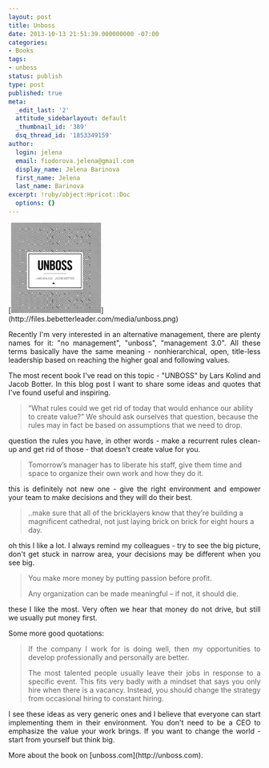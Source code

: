 ```yaml
---
layout: post
title: Unboss
date: 2013-10-13 21:51:39.000000000 -07:00
categories:
- Books
tags:
- unboss
status: publish
type: post
published: true
meta:
  _edit_last: '2'
  attitude_sidebarlayout: default
  _thumbnail_id: '389'
  dsq_thread_id: '1853349159'
author:
  login: jelena
  email: fiodorova.jelena@gmail.com
  display_name: Jelena Barinova
  first_name: Jelena
  last_name: Barinova
excerpt: !ruby/object:Hpricot::Doc
  options: {}
---
```

<p style="text-align: justify;">[<img class=" wp-image-380 alignleft" 
alt="unboss" src="assets/unboss.png" width="180" height="180" 
/>](http://files.bebetterleader.com/media/unboss.png)</p> 
<p style="text-align: justify;">Recently I'm very interested in an alternative 
management, there are plenty names for it: "no management", "unboss", 
"management 3.0". All these terms basically have the same meaning - 
nonhierarchical, open, title-less leadership based on reaching the higher goal 
and following values.</p> 
<p style="text-align: justify;">The most recent book I've read on this topic - 
"UNBOSS" by Lars Kolind and Jacob Botter. In this blog post I want to share 
some ideas and quotes that I've found useful and inspiring.</p> 
<blockquote><p>“What rules could we get rid of today that would enhance our 
ability to create value?” We should ask ourselves that question, because the 
rules may in fact be based on assumptions that we need to 
drop.</p></blockquote> 
<p style="text-align: justify;">question the rules you have, in other words - 
make a recurrent rules clean-up and get rid of those - that doesn't create 
value for you.</p> 
<blockquote><p>Tomorrow’s manager has to liberate his staff, give them time 
and space to organize their own work and how they do it.</p></blockquote> 
<p style="text-align: justify;">this is definitely not new one - give the 
right environment and empower your team to make decisions and they will do 
their best.</p> 
<blockquote><p>..make sure that all of the bricklayers know that they’re 
building a magnificent cathedral, not just laying brick on brick for eight 
hours a day.</p></blockquote> 
<p style="text-align: justify;">oh this I like a lot. I always remind my 
colleagues - try to see the big picture, don't get stuck in narrow area, your 
decisions may be different when you see big.</p> 
<blockquote> 
<p style="text-align: justify;">You make more money by putting passion before 
profit.</p> 
<p style="text-align: justify;">Any organization can be made meaningful – if 
not, it should die.</p> 
</blockquote> 
<p style="text-align: justify;">these I like the most. Very often we hear that 
money do not drive, but still we usually put money first.</p> 
<p style="text-align: justify;">Some more good quotations:</p> 
<blockquote> 
<p style="text-align: justify;">If the company I work for is doing well, then 
my opportunities to develop professionally and personally are better.</p> 
<p style="text-align: justify;">The most talented people usually leave their 
jobs in response to a specific event. This fits very badly with a mindset that 
says you only hire when there is a vacancy. Instead, you should change the 
strategy from occasional hiring to constant hiring.</p> 
</blockquote> 
<p style="text-align: justify;">I see these ideas as very generic ones and I 
believe that everyone can start implementing them in their environment. You 
don't need to be a CEO to emphasize the value your work brings. If you want to 
change the world - start from yourself but think big.</p> 
<p style="text-align: justify;">More about the book on 
[unboss.com](http://unboss.com).</p> 